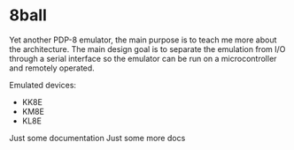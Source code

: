 8ball
=====

Yet another PDP-8 emulator, the main purpose is to 
teach me more about the architecture. The main design 
goal is to separate the emulation from I/O through a 
serial interface so the emulator can be run on a 
microcontroller and remotely operated.

Emulated devices:
* KK8E
* KM8E
* KL8E

Just some documentation
Just some more docs

